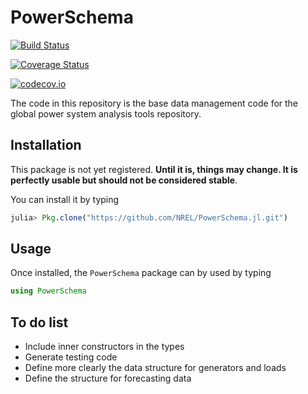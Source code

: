 # PowerSchema

[![Build Status](https://travis-ci.com/NREL/PowerSchema.jl.svg?token=VoANAdoWPrzDqCcxtcJc&branch=master)](https://travis-ci.com/NREL/PowerSchema.jl)

[![Coverage Status](https://coveralls.io/repos/jdlara-berkeley/PowerSchema.jl/badge.svg?branch=master&service=github)](https://coveralls.io/github/jdlara-berkeley/PowerSchema.jl?branch=master)

[![codecov.io](http://codecov.io/github/jdlara-berkeley/PowerSchema.jl/coverage.svg?branch=master)](http://codecov.io/github/jdlara-berkeley/PowerSchema.jl?branch=master)

The code in this repository is the base data management code for the global power system analysis tools repository.

## Installation

This package is not yet registered. **Until it is, things may change. It is perfectly
usable but should not be considered stable**.

You can install it by typing

```julia
julia> Pkg.clone("https://github.com/NREL/PowerSchema.jl.git")
```
## Usage

Once installed, the `PowerSchema` package can by used by typing

```julia
using PowerSchema
```
## To do list

- Include inner constructors in the types 
- Generate testing code 
- Define more clearly the data structure for generators and loads 
- Define the structure for forecasting data
